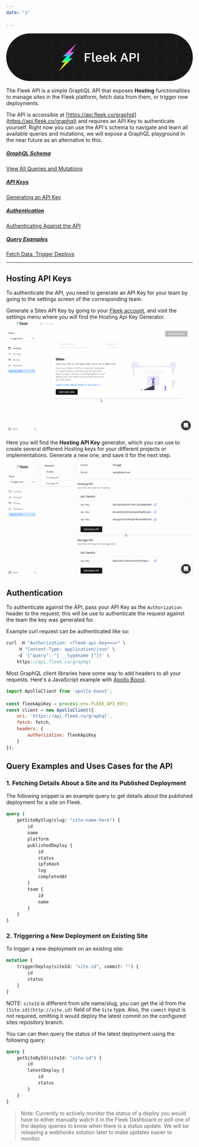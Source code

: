 ```yaml
---
date: "1"

---
```



![](imgs/api.png)

The Fleek API is a simple GraphQL API that exposes **Hosting** functionalities to manage sites in the Fleek platform, fetch data from them, or trigger new deployments.

The API is accessible at [https://api.fleek.co/graphql](https://api.fleek.co/graphql) and requires an API Key to authenticate yourself. Right now you can use the API's schema to navigate and learn all available queries and mutations, we will expose a GraphQL playground in the near future as an alternative to this.

<div class="prev-boxes-list">
  <a href="https://docs.fleek.co/fleek-api/schema" class="prev-box">
    <h5>GraphQL Schema</h5>
    <p>View All Queries and Mutations</p>
  </a>
  <a href="#hosting-api-key" class="prev-box">
    <h5>API Keys</h5>
    <p>Generating an API Key</p>
  </a>
  <a href="#authenticatio" class="prev-box">
    <h5>Authentication</h5>
    <p>Authenticating Against the API</p>
  </a>
    <a href="#query-examples-and-uses-cases-for-the-ap" class="prev-box">
    <h5>Query Examples </h5>
    <p>Fetch Data, Trigger Deploys</p>
  </a>
</div>

---
## Hosting API Keys
To authenticate the API, you need to generate an API Key for your team by going to the settings screen of the corresponding team. 

Generate a Sites API Key by going to your [Fleek account](https://fleek.co), and visit the settings menu where you will find the Hosting Api Key Generator.
![](imgs/settingsapi.gif)

Here you will find the **Hosting API Key** generator, which you can use to create several different Hosting keys for your different projects or implementations. Generate a new one, and save it for the next step.

![](imgs/apikey.gif)

## Authentication
To authenticate against the API, pass your API Key as the `Authorization` header to the request, this will be use to authenticate the request against the team the key was generated for.

Example curl request can be authenticated like so:

```jsx
curl -H "Authorization: <fleek-api-key===>" \
	-H "Content-Type: application/json" \
	-d '{"query": "{ __typename }"}}' \
	https://api.fleek.co/graphql
```

Most GraphQL client libraries have some way to add headers to all your requests. Here's a JavaScript example with [Apollo Boost](https://www.npmjs.com/package/apollo-boost).

```jsx
import ApolloClient from 'apollo-boost';

const fleekApiKey = process.env.FLEEK_API_KEY;
const client = new ApolloClient({
    uri: 'https://api.fleek.co/graphql',
    fetch: fetch,
    headers: {
        authorization: fleekApiKey
    }
});
```
## Query Examples and Uses Cases for the API

### 1. Fetching Details About a Site and its Published Deployment

The following snippet is an example query to get details about the published deployment for a site on Fleek.

```graphql
query {
	getSiteBySlug(slug: "site-name-here") {
		id
		name
		platform
		publishedDeploy {
			id
			status
			ipfsHash
			log
			completedAt
		}
		team {
			id
			name
		}
	}
}
```

### 2. Triggering a New Deployment on Existing Site

To trigger a new deployment on an existing site:

```graphql
mutation {
	triggerDeploy(siteId: "site-id", commit: "") {
		id
		status
	}
}
```

NOTE: `siteId` is different from site name/slug, you can get the id from the `[Site.id](http://site.id)` field of the `Site` type. Also, the `commit` input is not required, omitting it would deploy the latest commit on the configured sites repository branch.

You can can then query the status of the latest deployment using the following query:

```graphql
query {
	getSiteById(siteId: "site-id") {
		id
		latestDeploy {
			id
			status
		}
	}
}
```

> Note: Currently  to actively monitor the status of a deploy you would have to either manually watch it in the Fleek Dashboard or poll one of the deploy queries to know when there is a status update. We will be releasing a webhooks solution later to make updates easier to monitor.